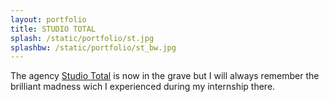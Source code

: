 ```yaml
---
layout: portfolio
title: STUDIO TOTAL
splash: /static/portfolio/st.jpg
splashbw: /static/portfolio/st_bw.jpg
---
```


The agency [Studio Total](http://en.wikipedia.org/wiki/Studio_Total) is now in the grave but I will always remember the brilliant madness wich I experienced during my internship there.
